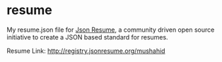 resume
======

My resume.json file for [Json Resume](http://jsonresume.org/), a community driven open source initiative to create a JSON based standard for resumes.

Resume Link: http://registry.jsonresume.org/mushahid
